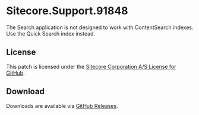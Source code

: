 # Sitecore.Support.91848
The Search application is not designed to work with ContentSearch indexes. Use the Quick Search index instead.

## License  
This patch is licensed under the [Sitecore Corporation A/S License for GitHub](https://github.com/sitecoresupport/Sitecore.Support.91848/blob/master/LICENSE).  

## Download  
Downloads are available via [GitHub Releases](https://github.com/sitecoresupport/Sitecore.Support.91848/releases).  
